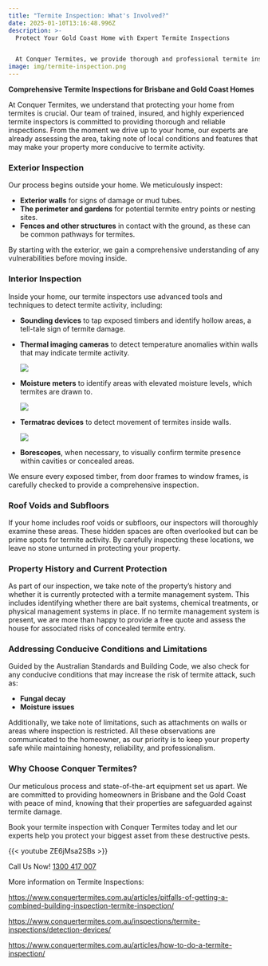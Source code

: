 ```yaml
---
title: "Termite Inspection: What's Involved?"
date: 2025-01-10T13:16:48.996Z
description: >-
  Protect Your Gold Coast Home with Expert Termite Inspections


  At Conquer Termites, we provide thorough and professional termite inspections to safeguard your property. From assessing the exterior and gardens to using advanced tools like thermal cameras and moisture meters inside, our experienced team ensures no detail is overlooked. Whether your home has a termite management system or needs one, we're here to help. Book your inspection today and protect your biggest asset from termite damage.
image: img/termite-inspection.png
---
```

**Comprehensive Termite Inspections for Brisbane and Gold Coast Homes**

At Conquer Termites, we understand that protecting your home from termites is crucial. Our team of trained, insured, and highly experienced termite inspectors is committed to providing thorough and reliable inspections. From the moment we drive up to your home, our experts are already assessing the area, taking note of local conditions and features that may make your property more conducive to termite activity.

### Exterior Inspection

Our process begins outside your home. We meticulously inspect:

* **Exterior walls** for signs of damage or mud tubes.
* **The perimeter and gardens** for potential termite entry points or nesting sites.
* **Fences and other structures** in contact with the ground, as these can be common pathways for termites.

By starting with the exterior, we gain a comprehensive understanding of any vulnerabilities before moving inside.

### Interior Inspection

Inside your home, our termite inspectors use advanced tools and techniques to detect termite activity, including:

* **Sounding devices** to tap exposed timbers and identify hollow areas, a tell-tale sign of termite damage.
* **Thermal imaging cameras** to detect temperature anomalies within walls that may indicate termite activity.

  ![](img/thermal-imaging-camera.png)
* **Moisture meters** to identify areas with elevated moisture levels, which termites are drawn to.

  ![](img/moisture-meter.png)
* **Termatrac devices** to detect movement of termites inside walls.

  ![](img/t3i-termatrac-device.png)
* **Borescopes**, when necessary, to visually confirm termite presence within cavities or concealed areas.

We ensure every exposed timber, from door frames to window frames, is carefully checked to provide a comprehensive inspection.

### Roof Voids and Subfloors

If your home includes roof voids or subfloors, our inspectors will thoroughly examine these areas. These hidden spaces are often overlooked but can be prime spots for termite activity. By carefully inspecting these locations, we leave no stone unturned in protecting your property.

### Property History and Current Protection

As part of our inspection, we take note of the property’s history and whether it is currently protected with a termite management system. This includes identifying whether there are bait systems, chemical treatments, or physical management systems in place. If no termite management system is present, we are more than happy to provide a free quote and assess the house for associated risks of concealed termite entry.

### Addressing Conducive Conditions and Limitations

Guided by the Australian Standards and Building Code, we also check for any conducive conditions that may increase the risk of termite attack, such as:

* **Fungal decay**
* **Moisture issues**

Additionally, we take note of limitations, such as attachments on walls or areas where inspection is restricted. All these observations are communicated to the homeowner, as our priority is to keep your property safe while maintaining honesty, reliability, and professionalism.

### Why Choose Conquer Termites?

Our meticulous process and state-of-the-art equipment set us apart. We are committed to providing homeowners in Brisbane and the Gold Coast with peace of mind, knowing that their properties are safeguarded against termite damage.

Book your termite inspection with Conquer Termites today and let our experts help you protect your biggest asset from these destructive pests.

{{< youtube ZE6jMsa2SBs >}}

Call Us Now! [1300 417 007](tel:1300417007)

More information on Termite Inspections: 

<https://www.conquertermites.com.au/articles/pitfalls-of-getting-a-combined-building-inspection-termite-inspection/>

<https://www.conquertermites.com.au/inspections/termite-inspections/detection-devices/>

<https://www.conquertermites.com.au/articles/how-to-do-a-termite-inspection/>

[](https://www.conquertermites.com.au/articles/how-to-do-a-termite-inspection/)